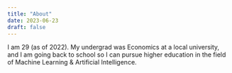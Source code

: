 ```yaml
---
title: "About"
date: 2023-06-23
draft: false 
---
```


I am 29 (as of 2022). My undergrad was Economics at a local university, and I am going back to school so I can pursue higher education in the field of Machine Learning & Artificial Intelligence.
